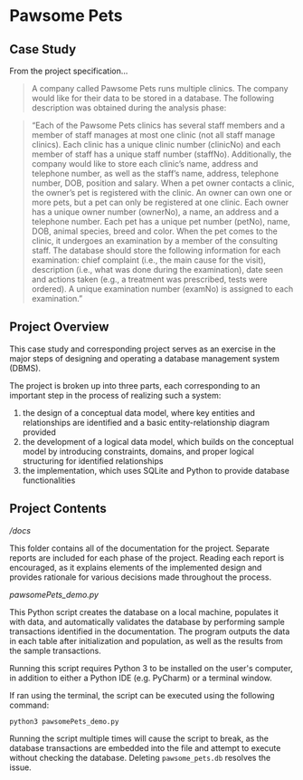 ﻿# Pawsome Pets

## Case Study
From the project specification...
> A company called Pawsome Pets runs multiple clinics. The company would like for their data to be stored in a database. The following description was obtained during the analysis phase:

> “Each of the Pawsome Pets clinics has several staff members and a member of staff manages at most one clinic (not all staff manage clinics). Each clinic has a unique clinic number (clinicNo) and each member of staff has a unique staff number (staffNo). Additionally, the company would like to store each clinic’s name, address and telephone number, as well as the staff’s name, address, telephone number, DOB, position and salary. 
> When a pet owner contacts a clinic, the owner’s pet is registered with the clinic. An owner can own one or more pets, but a pet can only be registered at one clinic. Each owner has a unique owner number (ownerNo), a name, an address and a telephone number. Each pet has a unique pet number (petNo), name, DOB, animal species, breed and color.
> When the pet comes to the clinic, it undergoes an examination by a member of the consulting staff. The database should store the following information for each examination: chief complaint (i.e., the main cause for the visit), description (i.e., what was done during the examination), date seen and actions taken (e.g., a treatment was prescribed, tests were ordered). A unique examination number (examNo) is assigned to each examination.”

## Project Overview
This case study and corresponding project serves as an exercise in the major steps of designing and operating a database management system (DBMS).

The project is broken up into three parts, each corresponding to an important step in the process of realizing such a system:
1. the design of a conceptual data model, where key entities and relationships are identified and a basic entity-relationship diagram provided
2. the development of a logical data model, which builds on the conceptual model by introducing constraints, domains, and proper logical structuring for identified relationships
3. the implementation, which uses SQLite and Python to provide database functionalities

## Project Contents
*/docs*

This folder contains all of the documentation for the project. Separate reports are included for each phase of the project. Reading each report is encouraged, as it explains elements of the implemented design and provides rationale for various decisions made throughout the process.

*pawsomePets_demo.py*

This Python script creates the database on a local machine, populates it with data, and automatically validates the database by performing sample transactions identified in the documentation. The program outputs the data in each table after initialization and population, as well as the results from the sample transactions.

Running this script requires Python 3 to be installed on the user's computer, in addition to either a Python IDE (e.g. PyCharm) or a terminal window.

If ran using the terminal, the script can be executed using the following command:
```
python3 pawsomePets_demo.py
```

Running the script multiple times will cause the script to break, as the database transactions are embedded into the file and attempt to execute without checking the database. Deleting `pawsome_pets.db` resolves the issue.
